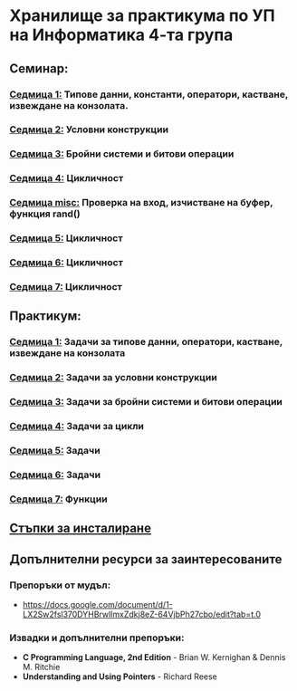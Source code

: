 # Хранилище за практикума по УП на Информатика 4-та група

## Семинар:

### [Седмица 1:](https://github.com/dimoyordanov/UpInformaticsSeminarPracticum2024-25/tree/main/Seminar/Week01) Типове данни, константи, оператори, кастване, извеждане на конзолата.
### [Седмица 2:](https://github.com/dimoyordanov/UpInformaticsSeminarPracticum2024-25/tree/main/Seminar/Week02) Условни конструкции
### [Седмица 3:](https://github.com/dimoyordanov/UpInformaticsSeminarPracticum2024-25/tree/main/Seminar/Week03) Бройни системи и битови операции
### [Седмица 4:](https://github.com/dimoyordanov/UpInformaticsSeminarPracticum2024-25/tree/main/Seminar/Week04) Цикличност
### [Седмица misc:](https://github.com/dimoyordanov/UpInformaticsSeminarPracticum2024-25/tree/main/Seminar/Miscellanious) Проверка на вход, изчистване на буфер, функция rand()
### [Седмица 5:](https://github.com/dimoyordanov/UpInformaticsSeminarPracticum2024-25/tree/main/Seminar/Week05) Цикличност
### [Седмица 6:](https://github.com/dimoyordanov/UpInformaticsSeminarPracticum2024-25/tree/main/Seminar/Week06) Цикличност
### [Седмица 7:](https://github.com/dimoyordanov/UpInformaticsSeminarPracticum2024-25/tree/main/Seminar/Week07) Цикличност


## Практикум:

### [Седмица 1:](https://github.com/dimoyordanov/UpInformaticsSeminarPracticum2024-25/tree/main/praktikum/week1) Задачи за типове данни, оператори, кастване, извеждане на конзолата
### [Седмица 2:](https://github.com/dimoyordanov/UpInformaticsSeminarPracticum2024-25/tree/main/praktikum/week2) Задачи за условни конструкции
### [Седмица 3:](https://github.com/dimoyordanov/UpInformaticsSeminarPracticum2024-25/tree/main/praktikum/week3) Задачи за бройни системи и битови операции
### [Седмица 4:](https://github.com/dimoyordanov/UpInformaticsSeminarPracticum2024-25/tree/main/praktikum/week4) Задачи за цикли
### [Седмица 5:](https://github.com/dimoyordanov/UpInformaticsSeminarPracticum2024-25/tree/main/praktikum/week5) Задачи
### [Седмица 6:](https://github.com/dimoyordanov/UpInformaticsSeminarPracticum2024-25/tree/main/praktikum/week6) Задачи
### [Седмица 7:](https://github.com/dimoyordanov/UpInformaticsSeminarPracticum2024-25/tree/main/praktikum/week7) Функции

## [Стъпки за инсталиране](https://github.com/Stelllarce/Introduction_To_Programming_2024/tree/main/Prerequisites)

## Допълнителни ресурси за заинтересованите
### Препоръки от мудъл:
- https://docs.google.com/document/d/1-LX2Sw2fsl370DYHBrwlImxZdkj8eZ-64VjbPh27cbo/edit?tab=t.0
### Извадки и допълнителни препоръки:
- **C Programming Language, 2nd Edition** -  Brian W. Kernighan & Dennis M. Ritchie
- **Understanding and Using Pointers** - Richard Reese
